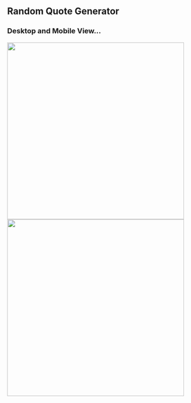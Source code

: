 ## Random Quote Generator

### Desktop and Mobile View...

<a href="#" target="blank"><img src="https://user-images.githubusercontent.com/85023604/173239672-c5fbe81d-49a1-41f1-98fa-8105726310bd.png" height="410" /></a><a href="#" target="blank"><img src="https://user-images.githubusercontent.com/85023604/173239660-daf9bb76-405a-41e1-aff8-6db8b9c07ac8.png" height="410" /></a>

